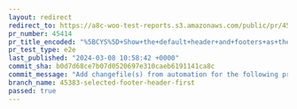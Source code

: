 ```yaml
---
layout: redirect
redirect_to: https://a8c-woo-test-reports.s3.amazonaws.com/public/pr/45414/e2e/index.html
pr_number: 45414
pr_title_encoded: "%5BCYS%5D+Show+the+default+header+and+footers+as+the+first+option"
pr_test_type: e2e
last_published: "2024-03-08 10:58:42 +0000"
commit_sha: b0d7d68ce7b07d0520697e310caeb6191141ca8c
commit_message: "Add changefile(s) from automation for the following project(s): wooco…"
branch_name: 45383-selected-footer-header-first
passed: true
---
```

